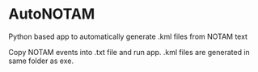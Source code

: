 # AutoNOTAM
Python based app to automatically generate .kml files from NOTAM text

Copy NOTAM events into .txt file and run app. 
.kml files are generated in same folder as exe.
